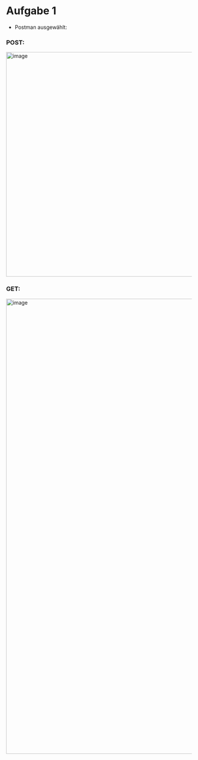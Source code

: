 # Aufgabe 1
- Postman ausgewählt:
### POST:
<img width="1586" height="610" alt="image" src="https://github.com/user-attachments/assets/69e91ae8-199c-4de5-8b9f-c9d185b3258e" />

### GET: 
<img width="1577" height="1236" alt="image" src="https://github.com/user-attachments/assets/0f152462-5801-4eaa-bae4-e762b4197649" />
